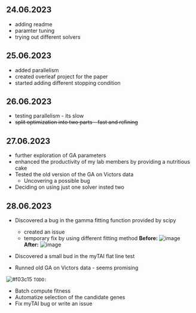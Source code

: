 ## 24.06.2023
- adding readme
- paramter tuning
- trying out different solvers
  
## 25.06.2023
- added parallelism
- created overleaf project for the paper
- started adding different stopping condition

## 26.06.2023
- testing parallelism - its slow
-  <s>split optimization into two parts - fast and refining</s>

## 27.06.2023
- further exploration of GA parameters
- enhanced the productivity of my lab members by providing a nutritious cake
- Tested the old version of the GA on Victors data
  - Uncovering a possible bug
- Deciding on using just one solver insted two
  
## 28.06.2023
- Discovered a bug in the gamma fitting function provided by scipy
  - created an issue
  - temporary fix by using different fitting method
**Before:**
 ![image](https://github.com/lavakin/ga_for_hourglass/assets/76702901/32463344-149d-444c-aef4-e374b8b94943)
**After:**
![image](https://github.com/lavakin/ga_for_hourglass/assets/76702901/d7d4274c-5259-46f0-8e86-7e993df89fd0)

- Discovered a small bud in the myTAI flat line test
- Runned old GA on Victors data - seems promising

![#f03c15](https://placehold.co/15x15/f03c15/f03c15.png) `TODO:`
- Batch compute fitness
- Automatize selection of the candidate genes
- Fix myTAI bug or write an issue
